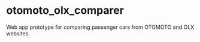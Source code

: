 # otomoto_olx_comparer
Web app prototype for comparing passenger cars from OTOMOTO and OLX websites.